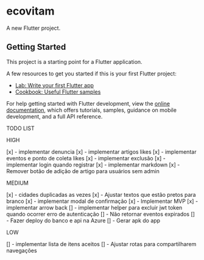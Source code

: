 # ecovitam

A new Flutter project.

## Getting Started

This project is a starting point for a Flutter application.

A few resources to get you started if this is your first Flutter project:

- [Lab: Write your first Flutter app](https://docs.flutter.dev/get-started/codelab)
- [Cookbook: Useful Flutter samples](https://docs.flutter.dev/cookbook)

For help getting started with Flutter development, view the
[online documentation](https://docs.flutter.dev/), which offers tutorials,
samples, guidance on mobile development, and a full API reference.

TODO LIST

HIGH

[x] - implementar denuncia
[x] - implementar artigos likes
[x] - implementar eventos e ponto de coleta likes
[x] - implementar exclusão
[x] - implementar login quando registrar
[x] - implementar markdown
[x] - Remover botão de adição de artigo para usuários sem admin

MEDIUM

[x] - cidades duplicadas as vezes
[x] - Ajustar textos que estão pretos para branco
[x] - implementar modal de confirmação
[x] - Implementar MVP
[x] - implementar arrow back
[] - implementar helper para excluir jwt token quando ocorrer erro de autenticação
[] - Não retornar eventos expirados
[] - Fazer deploy do banco e api na Azure
[] - Gerar apk do app

LOW

[] - implementar lista de itens aceitos
[] - Ajustar rotas para compartilharem navegações
